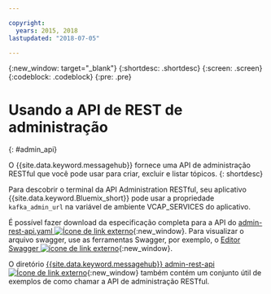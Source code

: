 ```yaml
---

copyright:
  years: 2015, 2018
lastupdated: "2018-07-05"

---
```


{:new_window: target="_blank"}
{:shortdesc: .shortdesc}
{:screen: .screen}
{:codeblock: .codeblock}
{:pre: .pre}

# Usando a API de REST de administração
{: #admin_api}

O {{site.data.keyword.messagehub}} fornece uma API de administração RESTful que você pode
usar para criar, excluir e listar tópicos.
{: shortdesc}

Para descobrir o terminal da API Administration RESTful, seu aplicativo
{{site.data.keyword.Bluemix_short}}
pode usar a propriedade `kafka_admin_url` na variável de ambiente VCAP_SERVICES
            do aplicativo.

É possível fazer download da especificação completa para a API do [admin-rest-api.yaml ![Ícone de link externo](../../icons/launch-glyph.svg "Ícone de link externo")](https://github.com/ibm-messaging/message-hub-docs/blob/master/admin-rest-api/admin-rest-api.yaml){:new_window}.
Para visualizar o arquivo swagger, use as ferramentas Swagger, por exemplo, o [Editor
Swagger ![ícone de link externo](../../icons/launch-glyph.svg "Ícone de link externo")](http://editor.swagger.io/#/){:new_window}.

O diretório [{{site.data.keyword.messagehub}} admin-rest-api ![Ícone de link externo](../../icons/launch-glyph.svg "Ícone de link externo")](https://github.com/ibm-messaging/message-hub-docs/tree/master/admin-rest-api){:new_window} também contém um conjunto útil de exemplos de como chamar a API de administração RESTful.


